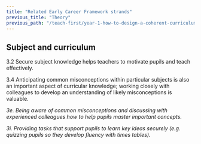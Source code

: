 ```yaml
---
title: "Related Early Career Framework strands"
previous_title: "Theory"
previous_path: "/teach-first/year-1-how-to-design-a-coherent-curriculum/summer-week-4-ect-theory"
---
```


## Subject and curriculum

3.2 Secure subject knowledge helps teachers to motivate pupils and teach effectively.

3.4 Anticipating common misconceptions within particular subjects is also an important aspect of curricular knowledge; working closely with colleagues to develop an understanding of likely misconceptions is valuable.

_3e. Being aware of common misconceptions and discussing with experienced colleagues how to help pupils master important concepts._

_3i. Providing tasks that support pupils to learn key ideas securely (e.g. quizzing pupils so they develop fluency with times tables)._
